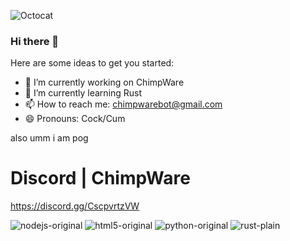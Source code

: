 
![Octocat](https://user-images.githubusercontent.com/74433811/112242611-931f2280-8c22-11eb-8aa5-07f66e57394f.png)
### Hi there 👋

Here are some ideas to get you started:

- 🔭 I’m currently working on ChimpWare
- 🌱 I’m currently learning Rust
- 📫 How to reach me: chimpwarebot@gmail.com
- 😄 Pronouns: Cock/Cum

                    
also umm i am pog

# Discord | ChimpWare

https://discord.gg/CscpvrtzVW


![nodejs-original](https://user-images.githubusercontent.com/74433811/112242752-de393580-8c22-11eb-85a0-ad3387d52d3f.png)
![html5-original](https://user-images.githubusercontent.com/74433811/112242757-df6a6280-8c22-11eb-8728-76226b40a595.png)
![python-original](https://user-images.githubusercontent.com/74433811/112242764-e1342600-8c22-11eb-9e77-11e9b7557164.png)
![rust-plain](https://user-images.githubusercontent.com/74433811/112242774-e1ccbc80-8c22-11eb-88c4-b337d08e89f1.png)
